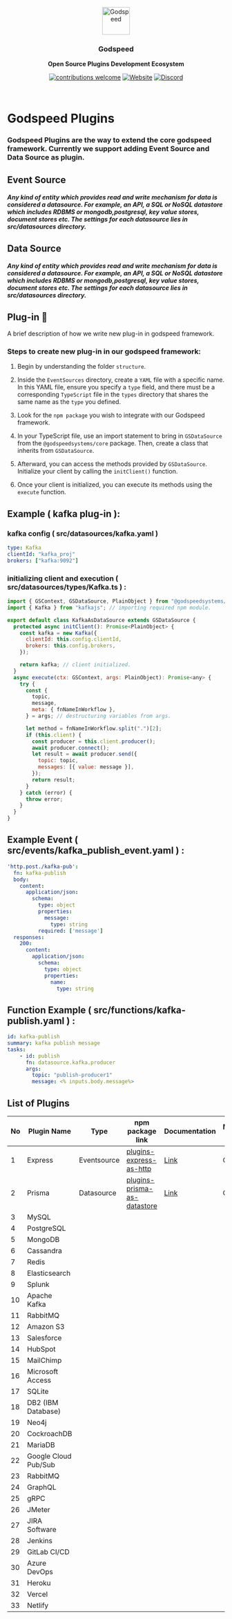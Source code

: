 <div align="center">
  <a href="https://www.godspeed.systems">
    <img
      src="https://static.wixstatic.com/media/f90422_f39401b0fbe14da482ef9c5389665b41~mv2.png/v1/crop/x_0,y_531,w_1080,h_220/fill/w_295,h_60,al_c,q_85,usm_0.66_1.00_0.01,enc_auto/Logo%20(8).png"
      alt="Godspeed"
      height="64"
    />
  </a>
  <h3>
    <b>
      Godspeed
    </b>
  </h3>
  <b>
    Open Source Plugins Development Ecosystem
  </b>
  <p>

[![contributions welcome](https://img.shields.io/badge/contributions-welcome-brightgreen?logo=github)](CONTRIBUTIONS.md)   [![Website](https://img.shields.io/endpoint?url=https%3A%2F%2Fconsole.algora.io%2Fapi%2Fshields%2Fcal%2Fbounties%3Fstatus%3Dopen)](https://github.com/godspeedsystems/gs-plugins/issues?q=is%3Aissue+is%3Aopen+label%3A%22%F0%9F%92%8E+Bounty%22)   [![Discord](https://img.shields.io/badge/chat-discord-brightgreen.svg?logo=discord&style=flat)](https://discord.gg/ZGxjWAHA)
  </p>


 
  <br />
 
</div>

# Godspeed Plugins
### Godspeed Plugins are the way to extend the core godspeed framework. Currently we support adding Event Source and Data Source as plugin.

## Event Source

##### Any kind of entity which provides read and write mechanism for data is considered a datasource. For example, an API, a SQL or NoSQL datastore which includes RDBMS or mongodb,postgresql, key value stores, document stores etc. The settings for each datasource lies in src/datasources directory.

## Data Source

##### Any kind of entity which provides read and write mechanism for data is considered a datasource. For example, an API, a SQL or NoSQL datastore which includes RDBMS or mongodb,postgresql, key value stores, document stores etc. The settings for each datasource lies in src/datasources directory.


 
 ## Plug-in 🔗


A brief description of how we write new plug-in in godspeed framework. 

### Steps to create new plug-in in our godspeed framework:


1. Begin by understanding the folder `structure`.

2. Inside the `EventSources` directory, create a `YAML` file with a specific name. In this YAML file, ensure you specify a `type` field, and there must be a corresponding `TypeScript` file in the `types` directory that shares the same name as the `type` you defined.

3. Look for the `npm package` you wish to integrate with our Godspeed framework.

4. In your TypeScript file, use an import statement to bring in `GSDataSource` from the `@godspeedsystems/core` package. Then, create a class that inherits from `GSDataSource`.

5. Afterward, you can access the methods provided by `GSDataSource`. Initialize your client by calling the `initClient()` function.

6. Once your client is initialized, you can execute its methods using the `execute` function.
## Example ( kafka plug-in ):
### kafka config ( src/datasources/kafka.yaml )
```yaml
type: Kafka
clientId: "kafka_proj"
brokers: ["kafka:9092"]
```

### initializing client and execution ( src/datasources/types/Kafka.ts ) :   

```javascript
import { GSContext, GSDataSource, PlainObject } from "@godspeedsystems/core";
import { Kafka } from "kafkajs"; // importing required npm module.

export default class KafkaAsDataSource extends GSDataSource {
  protected async initClient(): Promise<PlainObject> {
    const kafka = new Kafka({
      clientId: this.config.clientId,
      brokers: this.config.brokers,
    });

    return kafka; // client initialized.
  }
  async execute(ctx: GSContext, args: PlainObject): Promise<any> {
    try {
      const {
        topic,
        message,
        meta: { fnNameInWorkflow },
      } = args; // destructuring variables from args.

      let method = fnNameInWorkflow.split(".")[2];
      if (this.client) {
        const producer = this.client.producer();
        await producer.connect();
        let result = await producer.send({
          topic: topic,
          messages: [{ value: message }],
        });
        return result;
      }
    } catch (error) {
      throw error;
    }
  }
}
```
## Example Event ( src/events/kafka_publish_event.yaml ) :
```yaml
'http.post./kafka-pub':
  fn: kafka-publish
  body:
    content:
      application/json:
        schema:
          type: object
          properties:
            message:
              type: string
          required: ['message']
  responses:
    200:
      content:
        application/json:
          schema:
            type: object
            properties:
              name:
                type: string

```

## Function Example ( src/functions/kafka-publish.yaml ) :


```yaml
id: kafka-publish
summary: kafka publish message
tasks:
    - id: publish
      fn: datasource.kafka.producer
      args:
        topic: "publish-producer1"
        message: <% inputs.body.message%>
```
## List of Plugins

<!-- plugin name || type = (eventsource, datasource, both) || npm package link(text = current version) || documentation || maintained by? = (community | godspeed.systems) -->

| No  | Plugin Name                                  | Type | npm package link | Documentation | Maintained by |
| --- | -------------------------------------------- | ---- | ---------------- | ------------- | ------------- |
| 1   | Express|Eventsource|[plugins-express-as-http](https://www.npmjs.com/package/@godspeedsystems/plugins-express-as-http)|[Link](https://github.com/godspeedsystems/gs-plugins/blob/main/express-as-http/README.md)|Godspeed|
| 2   | Prisma|Datasource|[plugins-prisma-as-datastore](https://www.npmjs.com/package/@godspeedsystems/plugins-prisma-as-datastore)|[Link](https://github.com/godspeedsystems/gs-plugins/blob/main/prisma-as-datastore/README.md)|  Godspeed|
| 3   | MySQL                                        |      |                  |               |               |
| 4   | PostgreSQL                                   |      |                  |               |               |
| 5   | MongoDB                                      |      |                  |               |               |
| 6   | Cassandra                                    |      |                  |               |               |
| 7   | Redis                                        |      |                  |               |               |
| 8  | Elasticsearch                                |      |                  |               |               |
| 9  | Splunk                                       |      |                  |               |               |
| 10  | Apache Kafka                                 |      |                  |               |               |
| 11  | RabbitMQ                                     |      |                  |               |               ||
| 12  | Amazon S3                                    |      |                  |               |               | 
| 13  | Salesforce                                   |      |                  |               |               |
| 14  | HubSpot                                      |      |                  |               |               |
| 15  | MailChimp                                    |      |                  |               |               |
| 16  | Microsoft Access                             |      |                  |               |               |
| 17  | SQLite                                       |      |                  |               |               |
| 18  | DB2 (IBM Database)                           |      |                  |               |               |
| 19  | Neo4j                                        |      |                  |               |               |
| 20  | CockroachDB                                  |      |                  |               |               |
| 21  | MariaDB                                      |      |                  |               |               |
| 22  | Google Cloud Pub/Sub                         |      |                  |               |               |
| 23  | RabbitMQ                                     |      |                  |               |               |
| 24 | GraphQL                                      |      |                  |               |               |
| 25 | gRPC                                         |      |                  |               |               |
| 26 | JMeter                                       |      |                  |               |               |
| 27 | JIRA Software                                |      |                  |               |               |
| 28 | Jenkins                                      |      |                  |               |               |
| 29 | GitLab CI/CD                                 |      |                  |               |               |
| 30 | Azure DevOps                                 |      |                  |               |               |
| 31 | Heroku                                       |      |                  |               |               |
| 32 | Vercel                                       |      |                  |               |               |
| 33 | Netlify                                      |      |                  |               |               |
